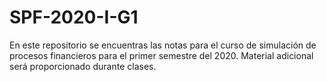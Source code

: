 # SPF-2020-I-G1
En este repositorio se encuentras las notas para el curso de simulación de procesos financieros para el primer semestre del 2020. Material adicional será proporcionado durante clases.
